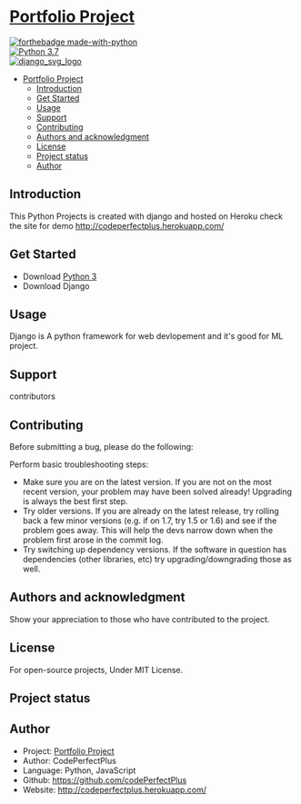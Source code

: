 # [Portfolio Project](https://github.com/codePerfectPlus/Portfolio-Project)

[![forthebadge made-with-python](http://ForTheBadge.com/images/badges/made-with-python.svg)](https://www.python.org/)                 
[![Python 3.7](https://img.shields.io/badge/python-3.7-blue.svg)](https://www.python.org/downloads/release/python-360/)   
[![django_svg_logo](https://static.djangoproject.com/img/logos/django-logo-positive.svg)](https://docs.djangoproject.com/en/3.0/)

- [Portfolio Project](#portfolio-project)
  - [Introduction](#introduction)
  - [Get Started](#get-started)
  - [Usage](#usage)
  - [Support](#support)
  - [Contributing](#contributing)
  - [Authors and acknowledgment](#authors-and-acknowledgment)
  - [License](#license)
  - [Project status](#project-status)
  - [Author](#author)

## Introduction

This Python Projects is created with django and hosted on Heroku check the site for demo <http://codeperfectplus.herokuapp.com/>

## Get Started

- Download [Python 3](https://python.org/downloads)
- Download Django

## Usage

Django is A python framework for web devlopement and it's good for ML project.

## Support

contributors

## Contributing

Before submitting a bug, please do the following:

Perform basic troubleshooting steps:

- Make sure you are on the latest version. If you are not on the most recent version, your problem may have been solved already! Upgrading is always the best first step.
- Try older versions. If you are already on the latest release, try rolling back a few minor versions (e.g. if on 1.7, try 1.5 or 1.6) and see if the problem goes away. This will help the devs narrow down when the problem first arose in the commit log.
- Try switching up dependency versions. If the software in question has dependencies (other libraries, etc) try upgrading/downgrading those as well.

## Authors and acknowledgment

Show your appreciation to those who have contributed to the project.

## License

For open-source projects, Under MIT License.

## Project status

## Author

- Project: [Portfolio Project](https://github.com/codePerfectPlus/Portfolio-Project)
- Author: CodePerfectPlus
- Language: Python, JavaScript
- Github: <https://github.com/codePerfectPlus>
- Website: <http://codeperfectplus.herokuapp.com/>
